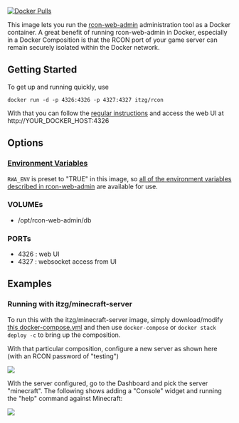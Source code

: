 
[![Docker Pulls](https://img.shields.io/docker/pulls/itzg/rcon)](https://hub.docker.com/r/itzg/rcon)

This image lets you run the [rcon-web-admin](https://github.com/rcon-web-admin/rcon-web-admin) administration tool as a
Docker container. A great benefit of running rcon-web-admin in Docker, especially
in a Docker Composition is that the RCON port of your game server
can remain securely isolated within the Docker network.

## Getting Started

To get up and running quickly, use

```
docker run -d -p 4326:4326 -p 4327:4327 itzg/rcon
```

With that you can follow the [regular instructions](https://github.com/brainfoolong/rcon-web-admin#open-in-browser) and
access the web UI at http://YOUR_DOCKER_HOST:4326

## Options

### [Environment Variables](https://github.com/rcon-web-admin/rcon-web-admin#environment-variables)

`RWA_ENV` is preset to "TRUE" in this image, so [all of the environment variables described in rcon-web-admin](https://github.com/lacaulac/rcon-web-admin#environment-variables) are available for use.

### VOLUMEs

* /opt/rcon-web-admin/db

### PORTs

* 4326 : web UI
* 4327 : websocket access from UI

## Examples

### Running with itzg/minecraft-server

To run this with the itzg/minecraft-server image, simply download/modify
[this docker-compose.yml](https://raw.githubusercontent.com/itzg/dockerfiles/master/minecraft-server/docker-compose.yml)
and then use `docker-compose` or `docker stack deploy -c` to bring up the composition.

With that particular composition, configure a new server as shown here (with an RCON password of "testing")

![](https://i.imgur.com/qTrwkaO.png)

With the server configured, go to the Dashboard and pick the server "minecraft". The following
shows adding a "Console" widget and running the "help" command against Minecraft: 

![](https://i.imgur.com/UYr7I7C.png)
